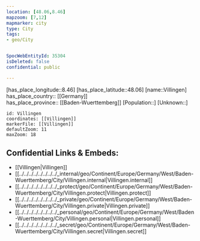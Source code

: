```yaml
---
location: [48.06,8.46] 
mapzoom: [7,12] 
mapmarker: city 
type: City
tags:
- geo/City


SpocWebEntityId: 35304
isDeleted: false
confidential: public

---
```

[has_place_longitude::8.46] 
[has_place_latitude::48.06] 
[name::Villingen] 
has_place_country:: [[Germany]]  
has_place_province:: [[Baden-Wuerttemberg]] 
[Population::] 
[Unknown::] 


```leaflet
id: Villingen
coordinates: [[Villingen]] 
markerFile: [[Villingen]] 
defaultZoom: 11 
maxZoom: 18
```


## Confidential Links & Embeds: 
- [[Villingen|Villingen]]  
- [[../../../../../../../../_internal/geo/Continent/Europe/Germany/West/Baden-Wuerttemberg/City/Villingen.internal|Villingen.internal]] 
- [[../../../../../../../../_protect/geo/Continent/Europe/Germany/West/Baden-Wuerttemberg/City/Villingen.protect|Villingen.protect]] 
- [[../../../../../../../../_private/geo/Continent/Europe/Germany/West/Baden-Wuerttemberg/City/Villingen.private|Villingen.private]] 
- [[../../../../../../../../_personal/geo/Continent/Europe/Germany/West/Baden-Wuerttemberg/City/Villingen.personal|Villingen.personal]] 
- [[../../../../../../../../_secret/geo/Continent/Europe/Germany/West/Baden-Wuerttemberg/City/Villingen.secret|Villingen.secret]] 
